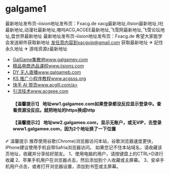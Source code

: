 # galgame1

最新地址发布页-iiision地址发布页：Fxacg.de
xacg最新地址,illsion最新地址,I社最新地址,动漫社最新地址,嗷呜ACG,ACGEE最新地址,飞雪网最新地址,飞雪论坛地址,盘世界最新地址
最新地址发布页-iiision地址发布页：Fxacg.de
希望大家能学会发送邮件获取新地址
发任意内容到xacgvip@gmail.com 获取最新地址
✈ 記住永久地址
✈ 游戏资源z最新地址</h4>
<ul>
<li><a href="http://www.galgamev.com" target="_blank">GalGame集散地www.galgamev.com</a></li>
<li><a href="http://www.iisions.com" target="_blank">精品电商选品课程www.iisions.com</a></li>
<li><a href="http://www.galgameb.com" target="_blank">DY 无人直播www.galgameb.com</a></li>
<li><a href="http://www.acgsss.org" target="_blank">KS 推广小程序教程www.acgsss.org</a></li>
<li><a href="http://www.acglll.com" target="_blank">快手 AI 带货www.acglll.com/a></li>
<li><a href="http://www.acgeee.com" target="_blank">引流技术www.acgeee.com</a></li>
<h4 class="title">【温馨提示1】 地址ww1.galgamee.com如果登录都没反应显示登录中。查看资源没反应。就把地址的https换成http</h4>
<h4 class="title">【温馨提示2】 地址ww2.galgameo.com，显示无账户，或无VIP，去登录www1.galgamee.com，因为2个地址换了一下位置</h4>
</ul>
     
✐ 溫馨提示</h4>
推荐使用谷歌(Chrome)浏览器访问本站，谷歌浏览器速度更快，iPhone建议使用手机自带Safria浏览器访问。
如果您记不住本站域名，请收藏该页地址，收藏并分享给好朋友。
1、使用电脑的用户，请按键盘上的CTRL+D进行收藏
2、苹果手机用户在浏览器点击，然后添加到个人收藏或主屏幕。
3、安卓手机用户点击，或者打开浏览器设置，添加到书签或主屏幕。
